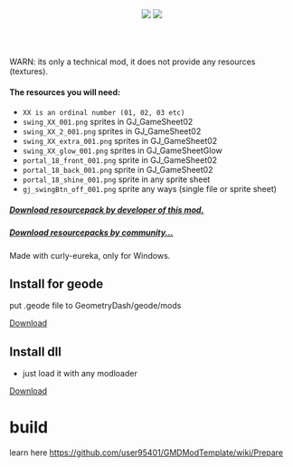 <div align="center">
    <img src="https://repository-images.githubusercontent.com/727681884/06e390a6-f78b-4c81-8e91-1e78b5d74e3c">
    <img src="https://github.com/user95401/Swing/assets/90561697/f056e116-52d8-43f1-ad84-6dd38d5c9d5f">

</div>

<br>
<br>
<br>

WARN: its only a technical mod, it does not provide any resources (textures).
#### The resources you will need:
- ```XX is an ordinal number (01, 02, 03 etc)```
- `swing_XX_001.png` sprites in GJ_GameSheet02
- `swing_XX_2_001.png` sprites in GJ_GameSheet02
- `swing_XX_extra_001.png` sprites in GJ_GameSheet02
- `swing_XX_glow_001.png` sprites in GJ_GameSheetGlow
- `portal_18_front_001.png` sprite in GJ_GameSheet02
- `portal_18_back_001.png` sprite in GJ_GameSheet02
- `portal_18_shine_001.png` sprite in any sprite sheet
- `gj_swingBtn_off_001.png` sprite any ways (single file or sprite sheet)

##### [Download resourcepack by developer of this mod.](https://github.com/user95401/Swing/releases/tag/resourcepack)
##### [Download resourcepacks by community...](https://github.com/user95401/Swing/discussions/1)

Made with curly-eureka, only for Windows.

## Install for geode
put .geode file to GeometryDash/geode/mods

[Download](geode/release/user95401.Swing.geode)

## Install dll
- just load it with any modloader

[Download](Swing.dll)

# build
learn here https://github.com/user95401/GMDModTemplate/wiki/Prepare
